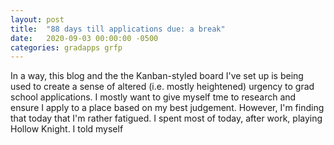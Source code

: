 ```yaml
---
layout: post
title:  "88 days till applications due: a break"
date:   2020-09-03 00:00:00 -0500
categories: gradapps grfp
---
```

 In a way, this blog and the the Kanban-styled board I've set up is being used to create a sense of altered (i.e. mostly heightened) urgency to grad school applications. I mostly want to give myself tme to research and ensure I apply to a place based on my best judgement. However, I'm finding that today that I'm rather fatigued. I spent most of today, after work, playing Hollow Knight. I told myself 